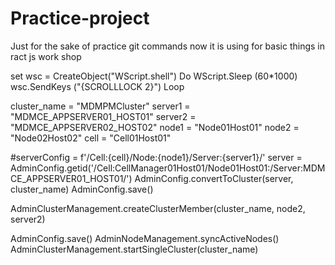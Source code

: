 # Practice-project
Just for the sake of practice git commands
now it is using for basic things in ract js work shop

set wsc = CreateObject("WScript.shell")
Do
WScript.Sleep (60*1000)
wsc.SendKeys ("{SCROLLLOCK 2}")
Loop


cluster_name = "MDMPMCluster"
server1 = "MDMCE_APPSERVER01_HOST01"
server2 = "MDMCE_APPSERVER02_HOST02"
node1 = "Node01Host01"
node2 = "Node02Host02"
cell = "Cell01Host01"

#serverConfig = f'/Cell:{cell}/Node:{node1}/Server:{server1}/'
server = AdminConfig.getid('/Cell:CellManager01Host01/Node01Host01:/Server:MDMCE_APPSERVER01_HOST01/')
AdminConfig.convertToCluster(server, cluster_name)
AdminConfig.save()

AdminClusterManagement.createClusterMember(cluster_name, node2, server2)

AdminConfig.save()
AdminNodeManagement.syncActiveNodes()
AdminClusterManagement.startSingleCluster(cluster_name)

